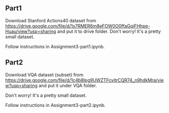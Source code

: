 ## Part1
Download Stanford Actions40 dataset from https://drive.google.com/file/d/1x7RMER6m8eFOW0O0ffaGqiFHhpe-Huau/view?usp=sharing and put it to drive folder.
Don't worry! It's a pretty small dataset.

Follow instructions in Assignment3-part1.ipynb.

## Part2
Download VQA dataset (subset) from https://drive.google.com/file/d/1c4b8lpg9UWZTFcvitrCQR74_n9hdkMra/view?usp=sharing
 and put it under VQA folder.
 
Don't worry! It's a pretty small dataset.

Follow instructions in Assignment3-part2.ipynb.
